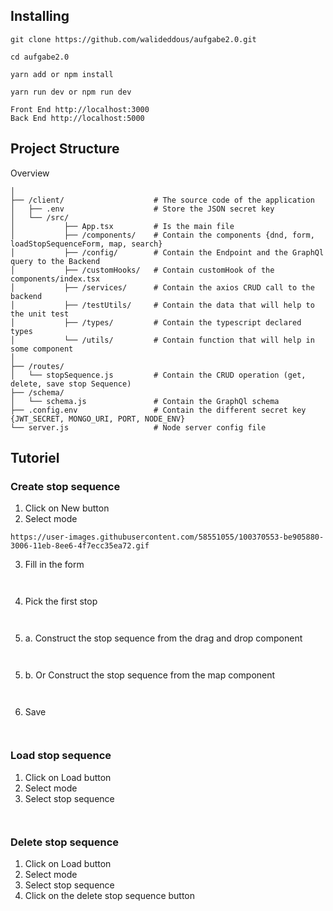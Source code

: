 ## Installing

```
git clone https://github.com/walideddous/aufgabe2.0.git

cd aufgabe2.0

yarn add or npm install

yarn run dev or npm run dev

Front End http://localhost:3000
Back End http://localhost:5000
```

## Project Structure

Overview

```
│
├── /client/                    # The source code of the application
│   ├── .env                    # Store the JSON secret key
│   └── /src/
│           ├── App.tsx         # Is the main file
│           ├── /components/    # Contain the components {dnd, form, loadStopSequenceForm, map, search}
│           ├── /config/        # Contain the Endpoint and the GraphQl query to the Backend
│           ├── /customHooks/   # Contain customHook of the components/index.tsx
│           ├── /services/      # Contain the axios CRUD call to the backend
│           ├── /testUtils/     # Contain the data that will help to the unit test
│           ├── /types/         # Contain the typescript declared types
│           └── /utils/         # Contain function that will help in some component
│
├── /routes/
│   └── stopSequence.js         # Contain the CRUD operation (get, delete, save stop Sequence)
├── /schema/
│   └── schema.js               # Contain the GraphQl schema
├── .config.env                 # Contain the different secret key {JWT_SECRET, MONGO_URI, PORT, NODE_ENV}
└── server.js                   # Node server config file
```

## Tutoriel

### Create stop sequence

1. Click on New button
2. Select mode

```
https://user-images.githubusercontent.com/58551055/100370553-be905880-3006-11eb-8ee6-4f7ecc35ea72.gif

```

3. Fill in the form

```


```

4. Pick the first stop

```


```

5. a. Construct the stop sequence from the drag and drop component

```


```

5. b. Or Construct the stop sequence from the map component

```


```

6. Save

```


```

### Load stop sequence

1. Click on Load button
2. Select mode
3. Select stop sequence

```


```

### Delete stop sequence

1. Click on Load button
2. Select mode
3. Select stop sequence
4. Click on the delete stop sequence button

```


```
